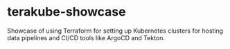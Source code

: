 # terakube-showcase
Showcase of using Terraform for setting up Kubernetes clusters for hosting data pipelines and CI/CD tools like ArgoCD and Tekton.
